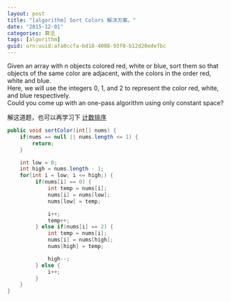 ```yaml
---
layout: post
title: "[algorithm] Sort Colors 解决方案。"
date: "2015-12-01"
categories: 算法
tags: [algorithm]
guid: urn:uuid:afa0ccfa-bd18-4008-93f0-b12d20edefbc
---
```


Given an array with n objects colored red, white or blue, sort them so that objects of the same color are adjacent, with the colors in the order red, white and blue.  
Here, we will use the integers 0, 1, and 2 to represent the color red, white, and blue respectively.    
Could you come up with an one-pass algorithm using only constant space?  

解这道题，也可以再学习下 [计数排序](https://zh.wikipedia.org/zh/%E8%AE%A1%E6%95%B0%E6%8E%92%E5%BA%8F)  

~~~java
public void sortColor(int[] nums) {
    if(nums == null || nums.length <= 1) {
        return;
    }

    int low = 0;
    int high = nums.length - 1;
    for(int i = low; i <= high;) {
         if(nums[i] == 0) {
             int temp = nums[i];
             nums[i] = nums[low];
             nums[low] = temp;

             i++;
             temp++;
         } else if(nums[i] == 2) {
             int temp = nums[i];
             nums[i] = nums[high];
             nums[high] = temp;

             high--;
         } else {
             i++;
         }
    }
}
~~~
